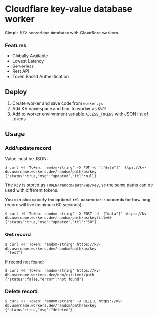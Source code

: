 # Cloudflare key-value database worker

Simple K/V serverless database with Cloudflare workers.

### Features

* Globally Available
* Lowest Latency
* Serverless
* Rest API
* Token Based Authentication

## Deploy

1. Create worker and save code from `worker.js`
2. Add KV namespace and bind to worker as `KVDB`
3. Add to worker environment variable `ACCESS_TOKENS` with JSON list of tokens

## Usage

### Add/update record

Value must be JSON:

```
$ curl -H 'Token: random-string' -X PUT -d '["data"]' https://kv-db.username.workers.dev/random/path/as/key
{"status":true,"msg":"updated","ttl":null}
```

The key is stored as `TOKEN/random/path/as/key`, so the same paths can be used with different tokens.

You can also specify the optional `ttl` parameter in seconds for how long record will live (minimum 60 seconds):

```
$ curl -H 'Token: random-string' -X POST -d '["data"]' https://kv-db.username.workers.dev/random/path/as/key?ttl=60
{"status":true,"msg":"updated","ttl":"60"}
```

### Get record

```
$ curl -H 'Token: random-string' https://kv-db.username.workers.dev/random/path/as/key
["test"]
```

If record not found:

```
$ curl -H 'Token: random-string' https://kv-db.username.workers.dev/non/existent/path
{"status":false,"error":"not found"}
```

### Delete record

```
$ curl -H 'Token: random-string' -X DELETE https://kv-db.username.workers.dev/random/path/as/key
{"status":true,"msg":"deleted"}
```

